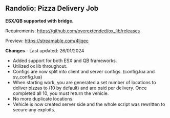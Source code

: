 ## Randolio: Pizza Delivery Job

**ESX/QB supported with bridge.**

Requirements: https://github.com/overextended/ox_lib/releases

Preview: https://streamable.com/4ljqec

**Changes** - Last updated: 26/01/2024

* Added support for both ESX and QB frameworks.
* Utilized ox lib throughout.
* Configs are now split into client and server configs. (config.lua and sv_config.lua)
* When starting work, you are generated a set number of locations to deliver pizzas to (10 by default) and are paid per delivery. Once completed all 10, you must return the vehicle.
* No more duplicate locations.
* Vehicle is now created server side and the whole script was rewritten to secure any exploits.
